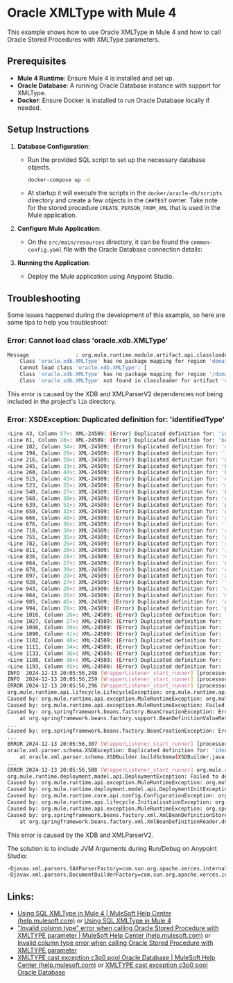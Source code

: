 # Oracle XMLType with Mule 4

This example shows how to use Oracle XMLType in Mule 4 and how to call Oracle Stored Procedures with XMLType parameters.

## Prerequisites

- **Mule 4 Runtime**: Ensure Mule 4 is installed and set up.
- **Oracle Database**: A running Oracle Database instance with support for XMLType.
- **Docker**: Ensure Docker is installed to run Oracle Database locally if needed.

## Setup Instructions

1. **Database Configuration**:
   - Run the provided SQL script to set up the necessary database objects.
     ```bash
     docker-compose up -d
     ```
   - At startup it will execute the scripts in the `docker/oracle-db/scripts` directory and create a few objects in the `C##TEST` owner. Take note for the stored procedure `CREATE_PERSON_FROM_XML` that is used in the Mule application.

2. **Configure Mule Application**:
   - On the `src/main/resources` directory, it can be found the `common-config.yaml` file with the Oracle Database connection details:

3. **Running the Application**:
   - Deploy the Mule application using Anypoint Studio.

## Troubleshooting

Some issues happened during the development of this example, so here are some tips to help you troubleshoot:

### Error: Cannot load class 'oracle.xdb.XMLType'

```bash
Message               : org.mule.runtime.module.artifact.api.classloader.exception.CompositeClassNotFoundException: Cannot load class 'oracle.xdb.XMLType': [
	Class 'oracle.xdb.XMLType' has no package mapping for region 'domain/default/app/mule-example-database-oracle-xmltype'., 
	Cannot load class 'oracle.xdb.XMLType': [
	Class 'oracle.xdb.XMLType' has no package mapping for region '/domain/default'., 
	Class 'oracle.xdb.XMLType' not found in classloader for artifact 'container'.]]
```

This error is caused by the XDB and XMLParserV2 dependencies not being included in the project's `lib` directory.

<!--
### Error: java.lang.reflect.InvocationTargetException

```bash
Message               : java.lang.reflect.InvocationTargetException
```
-->

### Error: XSDException: Duplicated definition for: 'identifiedType'

```bash
<Line 43, Column 57>: XML-24509: (Error) Duplicated definition for: 'identifiedType'
<Line 61, Column 28>: XML-24509: (Error) Duplicated definition for: 'beans'
<Line 182, Column 34>: XML-24509: (Error) Duplicated definition for: 'description'
<Line 194, Column 29>: XML-24509: (Error) Duplicated definition for: 'import'
<Line 216, Column 28>: XML-24509: (Error) Duplicated definition for: 'alias'
<Line 245, Column 33>: XML-24509: (Error) Duplicated definition for: 'beanElements'
<Line 260, Column 44>: XML-24509: (Error) Duplicated definition for: 'beanAttributes'
<Line 515, Column 43>: XML-24509: (Error) Duplicated definition for: 'meta'
<Line 523, Column 35>: XML-24509: (Error) Duplicated definition for: 'metaType'
<Line 540, Column 27>: XML-24509: (Error) Duplicated definition for: 'bean'
<Line 560, Column 38>: XML-24509: (Error) Duplicated definition for: 'constructor-arg'
<Line 639, Column 51>: XML-24509: (Error) Duplicated definition for: 'property'
<Line 650, Column 32>: XML-24509: (Error) Duplicated definition for: 'qualifier'
<Line 666, Column 48>: XML-24509: (Error) Duplicated definition for: 'attribute'
<Line 676, Column 36>: XML-24509: (Error) Duplicated definition for: 'lookup-method'
<Line 718, Column 38>: XML-24509: (Error) Duplicated definition for: 'replaced-method'
<Line 755, Column 31>: XML-24509: (Error) Duplicated definition for: 'arg-type'
<Line 782, Column 26>: XML-24509: (Error) Duplicated definition for: 'ref'
<Line 811, Column 28>: XML-24509: (Error) Duplicated definition for: 'idref'
<Line 836, Column 28>: XML-24509: (Error) Duplicated definition for: 'value'
<Line 864, Column 27>: XML-24509: (Error) Duplicated definition for: 'null'
<Line 878, Column 39>: XML-24509: (Error) Duplicated definition for: 'collectionElements'
<Line 897, Column 28>: XML-24509: (Error) Duplicated definition for: 'array'
<Line 920, Column 27>: XML-24509: (Error) Duplicated definition for: 'list'
<Line 943, Column 26>: XML-24509: (Error) Duplicated definition for: 'set'
<Line 964, Column 26>: XML-24509: (Error) Duplicated definition for: 'map'
<Line 985, Column 45>: XML-24509: (Error) Duplicated definition for: 'entry'
<Line 994, Column 28>: XML-24509: (Error) Duplicated definition for: 'props'
<Line 1016, Column 26>: XML-24509: (Error) Duplicated definition for: 'key'
<Line 1027, Column 27>: XML-24509: (Error) Duplicated definition for: 'prop'
<Line 1046, Column 39>: XML-24509: (Error) Duplicated definition for: 'propertyType'
<Line 1090, Column 41>: XML-24509: (Error) Duplicated definition for: 'collectionType'
<Line 1102, Column 40>: XML-24509: (Error) Duplicated definition for: 'listOrSetType'
<Line 1111, Column 34>: XML-24509: (Error) Duplicated definition for: 'mapType'
<Line 1133, Column 36>: XML-24509: (Error) Duplicated definition for: 'entryType'
<Line 1180, Column 36>: XML-24509: (Error) Duplicated definition for: 'propsType'
<Line 1193, Column 45>: XML-24509: (Error) Duplicated definition for: 'defaultable-boolean'
INFO  2024-12-13 20:05:56,248 [WrapperListener_start_runner] [processor: ; event: ] org.mule.runtime.api.message.AbstractMuleMessageBuilderFactory: Loaded MuleMessageBuilderFactory implementation 'org.mule.runtime.core.internal.message.DefaultMessageBuilderFactory' from classloader 'org.mule.runtime.module.reboot.internal.MuleContainerSystemClassLoader@6d8cee40'
INFO  2024-12-13 20:05:56,259 [WrapperListener_start_runner] [processor: ; event: ] org.mule.runtime.api.el.AbstractBindingContextBuilderFactory: Loaded BindingContextBuilderFactory implementation 'org.mule.runtime.core.api.el.DefaultBindingContextBuilderFactory' from classloader 'org.mule.runtime.module.reboot.internal.MuleContainerSystemClassLoader@6d8cee40'
ERROR 2024-12-13 20:05:56,296 [WrapperListener_start_runner] [processor: ; event: ] org.mule.runtime.config.internal.SpringRegistry: Failed to shut down registry cleanly: org.mule.Registry.Spring
org.mule.runtime.api.lifecycle.LifecycleException: org.mule.runtime.api.exception.MuleRuntimeException: Failed to lookup beans of type class java.lang.Object from the Spring registry
Caused by: org.mule.runtime.api.exception.MuleRuntimeException: org.mule.runtime.api.exception.MuleRuntimeException: Failed to lookup beans of type class java.lang.Object from the Spring registry
Caused by: org.mule.runtime.api.exception.MuleRuntimeException: Failed to lookup beans of type class java.lang.Object from the Spring registry
Caused by: org.springframework.beans.factory.BeanCreationException: Error creating bean with name 'Database_Config_OracleDataSource': Cannot create inner bean '(inner bean)#71604b43' of type [org.mule.runtime.module.extension.internal.config.dsl.connection.ConnectionProviderObjectFactory$$EnhancerByCGLIB$$fc09cb67] while setting bean property 'connectionProviderResolver'; nested exception is org.springframework.beans.factory.BeanCreationException: Error creating bean with name '(inner bean)#71604b43': Initialization of bean failed; nested exception is java.lang.IllegalStateException: BeanFactory not initialized or already closed - call 'refresh' before accessing beans via the ApplicationContext
	at org.springframework.beans.factory.support.BeanDefinitionValueResolver.resolveInnerBean(BeanDefinitionValueResolver.java:389) ~[spring-beans-5.3.21.jar:5.3.21]
...
Caused by: org.springframework.beans.factory.BeanCreationException: Error creating bean with name '(inner bean)#71604b43': Initialization of bean failed; nested exception is java.lang.IllegalStateException: BeanFactory not initialized or already closed - call 'refresh' before accessing beans via the ApplicationContext
...
ERROR 2024-12-13 20:05:56,307 [WrapperListener_start_runner] [processor: ; event: ] org.mule.runtime.module.deployment.impl.internal.application.DefaultMuleApplication: org.springframework.beans.factory.xml.XmlBeanDefinitionStoreException: Line 14 in XML document from org.mule.extension.spring.internal.context.ResourceDelegate@79ec3d46 is invalid; nested exception is org.xml.sax.SAXParseException; lineNumber: 14; columnNumber: 75; <Line 14, Column 75>: XML-24500: (Error) Can not build schema 'http://www.springframework.org/schema/jdbc' located at 'http://www.springframework.org/schema/jdbc/spring-jdbc-4.2.xsd'
oracle.xml.parser.schema.XSDException: Duplicated definition for: 'identifiedType'
	at oracle.xml.parser.schema.XSDBuilder.buildSchema(XSDBuilder.java:1198) ~[xmlparserv2-23.6.0.24.10.jar:23.0.0.0.0]
...
ERROR 2024-12-13 20:05:56,508 [WrapperListener_start_runner] org.mule.runtime.module.deployment.internal.DefaultArchiveDeployer: Failed to deploy artifact [mule-example-database-oracle-xmltype]
org.mule.runtime.deployment.model.api.DeploymentException: Failed to deploy artifact [mule-example-database-oracle-xmltype]
Caused by: org.mule.runtime.api.exception.MuleRuntimeException: org.mule.runtime.deployment.model.api.DeploymentInitException: XSDException: Duplicated definition for: 'identifiedType'
Caused by: org.mule.runtime.deployment.model.api.DeploymentInitException: XSDException: Duplicated definition for: 'identifiedType'
Caused by: org.mule.runtime.core.api.config.ConfigurationException: org.springframework.beans.factory.xml.XmlBeanDefinitionStoreException: Line 14 in XML document from org.mule.extension.spring.internal.context.ResourceDelegate@79ec3d46 is invalid; nested exception is org.xml.sax.SAXParseException; lineNumber: 14; columnNumber: 75; <Line 14, Column 75>: XML-24500: (Error) Can not build schema 'http://www.springframework.org/schema/jdbc' located at 'http://www.springframework.org/schema/jdbc/spring-jdbc-4.2.xsd'
Caused by: org.mule.runtime.api.lifecycle.InitialisationException: org.springframework.beans.factory.xml.XmlBeanDefinitionStoreException: Line 14 in XML document from org.mule.extension.spring.internal.context.ResourceDelegate@79ec3d46 is invalid; nested exception is org.xml.sax.SAXParseException; lineNumber: 14; columnNumber: 75; <Line 14, Column 75>: XML-24500: (Error) Can not build schema 'http://www.springframework.org/schema/jdbc' located at 'http://www.springframework.org/schema/jdbc/spring-jdbc-4.2.xsd'
Caused by: org.mule.runtime.api.exception.MuleRuntimeException: org.springframework.beans.factory.xml.XmlBeanDefinitionStoreException: Line 14 in XML document from org.mule.extension.spring.internal.context.ResourceDelegate@79ec3d46 is invalid; nested exception is org.xml.sax.SAXParseException; lineNumber: 14; columnNumber: 75; <Line 14, Column 75>: XML-24500: (Error) Can not build schema 'http://www.springframework.org/schema/jdbc' located at 'http://www.springframework.org/schema/jdbc/spring-jdbc-4.2.xsd'
Caused by: org.springframework.beans.factory.xml.XmlBeanDefinitionStoreException: Line 14 in XML document from org.mule.extension.spring.internal.context.ResourceDelegate@79ec3d46 is invalid; nested exception is org.xml.sax.SAXParseException; lineNumber: 14; columnNumber: 75; <Line 14, Column 75>: XML-24500: (Error) Can not build schema 'http://www.springframework.org/schema/jdbc' located at 'http://www.springframework.org/schema/jdbc/spring-jdbc-4.2.xsd'
	at org.springframework.beans.factory.xml.XmlBeanDefinitionReader.doLoadBeanDefinitions(XmlBeanDefinitionReader.java:402) ~[spring-beans-5.3.21.jar:5.3.21]
```

This error is caused by the XDB and XMLParserV2.

The solution is to include JVM Arguments during Run/Debug on Anypoint Studio:

```bash
-Djavax.xml.parsers.SAXParserFactory=com.sun.org.apache.xerces.internal.jaxp.SAXParserFactoryImpl
-Djavax.xml.parsers.DocumentBuilderFactory=com.sun.org.apache.xerces.internal.jaxp.DocumentBuilderFactoryImpl
```

## Links:

- [Using SQL XMLType in Mule 4 | MuleSoft Help Center (help.mulesoft.com)](https://help.mulesoft.com/s/article/Using-SQL-XMLType-in-Mule-4) or [Using SQL XMLType in Mule 4](./exchange-docs/using-sql-xmltype-in-mule-4.md)
- ["Invalid column type" error when calling Oracle Stored Procedure with XMLTYPE parameter | MuleSoft Help Center (help.mulesoft.com)](https://help.mulesoft.com/s/article/Invalid-column-type-error-when-calling-Oracle-Stored-Procedure-with-XMLTYPE-parameter) or [Invalid column type error when calling Oracle Stored Procedure with XMLTYPE parameter](./exchange-docs/invalid-column-type-error-when-calling-oracle-stored-procedure-with-xmltype-parameter.md)
- [XMLTYPE cast exception c3p0 pool Oracle Database | MuleSoft Help Center (help.mulesoft.com)](https://help.mulesoft.com/s/article/XMLTYPE-cast-exception-c3p0-pool-Oracle-Database) or [XMLTYPE cast exception c3p0 pool Oracle Database](./exchange-docs/xmltype-cast-exception-c3p0-pool-oracle-database.md)

